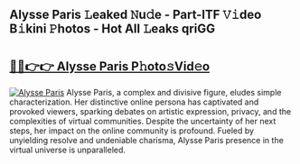 ## Alysse Paris 𝙻eaked 𝙽u𝚍e - Part-lTF 𝚅𝚒deo B𝚒kini 𝙿hotos - Hot All 𝙻eaks qriGG

# <h2><a href="http://ld1a0d8.urlbe.top/?page=Alysse+Paris">🔗🔗👉👉 Alysse Paris P𝚑oto𝚜Vid𝚎o</a></h2>

[![Alysse Paris](https://i.imgur.com/eBuTRDB.gif)](http://ld1a0d8.urlbe.top/?page=Alysse+Paris)
Alysse Paris, a complex and divisive figure, eludes simple characterization. Her distinctive online persona has captivated and provoked viewers, sparking debates on artistic expression, privacy, and the complexities of virtual communities. Despite the uncertainty of her next steps, her impact on the online community is profound. Fueled by unyielding resolve and undeniable charisma, Alysse Paris presence in the virtual universe is unparalleled.
